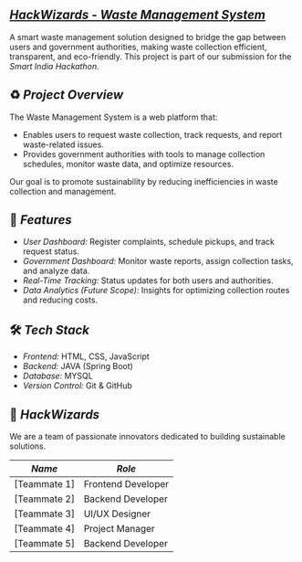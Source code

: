## [*HackWizards - Waste Management System*](https://hackwizard.netlify.app/)

A smart waste management solution designed to bridge the gap between users and government authorities, making waste collection efficient, transparent, and eco-friendly. This project is part of our submission for the *Smart India Hackathon*.

## ♻️ *Project Overview*
The Waste Management System is a web platform that:
- Enables users to request waste collection, track requests, and report waste-related issues.
- Provides government authorities with tools to manage collection schedules, monitor waste data, and optimize resources.

Our goal is to promote sustainability by reducing inefficiencies in waste collection and management.

## 🚀 *Features*
- *User Dashboard:* Register complaints, schedule pickups, and track request status.
- *Government Dashboard:* Monitor waste reports, assign collection tasks, and analyze data.
- *Real-Time Tracking:* Status updates for both users and authorities.
- *Data Analytics (Future Scope):* Insights for optimizing collection routes and reducing costs.

## 🛠️ *Tech Stack*
- *Frontend:* HTML, CSS, JavaScript
- *Backend:* JAVA (Spring Boot)
- *Database:* MYSQL
- *Version Control:* Git & GitHub

## 👥 *HackWizards*

We are a team of passionate innovators dedicated to building sustainable solutions.

| *Name*         | *Role*              |
|------------------|-----------------------|
| [Teammate 1]     | Frontend Developer    |
| [Teammate 2]     | Backend Developer     |
| [Teammate 3]     | UI/UX Designer        |
| [Teammate 4]     | Project Manager       |
| [Teammate 5]     | Backend Developer     |
